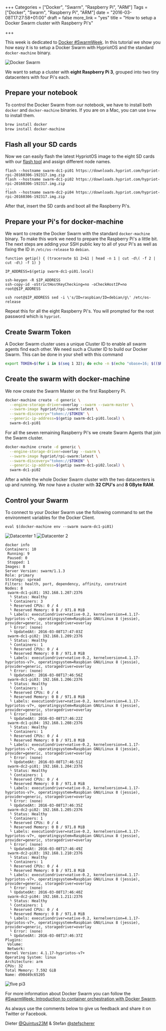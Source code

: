 +++
Categories = ["Docker", "Swarm", "Raspberry Pi", "ARM"]
Tags = ["Docker", "Swarm", "Raspberry Pi", "ARM"]
date = "2016-03-08T17:27:58+01:00"
draft = false
more_link = "yes"
title = "How to setup a Docker Swarm cluster with Raspberry Pi's"

+++

This week is dedicated to [Docker #SwarmWeek](https://blog.docker.com/2016/03/swarmweek-join-your-first-swarm/). In this tutorial we show you how easy it is to setup a Docker Swarm with HypriotOS and the standard `docker-machine` binary.

![Docker Swarm](/images/how-to-setup-rpi-docker-swarm/docker-swarm-logo.png)

<!--more-->

We want to setup a cluster with **eight Raspberry Pi 3**, grouped into two tiny datacenters with four Pi's each.

## Prepare your notebook

To control the Docker Swarm from our notebook, we have to install both `docker` and `docker-machine` binaries. If you are on a Mac, you can use `brew` to install them.

```bash
brew install docker
brew install docker-machine
```

## Flash all your SD cards

Now we can easily flash the latest HypriotOS image to the eight SD cards with our [flash tool](https://github.com/hypriot/flash#installation) and assign different node names.

```
flash --hostname swarm-dc1-pi01 https://downloads.hypriot.com/hypriot-rpi-20160306-192317.img.zip
flash --hostname swarm-dc1-pi02 https://downloads.hypriot.com/hypriot-rpi-20160306-192317.img.zip
...
flash --hostname swarm-dc2-pi04 https://downloads.hypriot.com/hypriot-rpi-20160306-192317.img.zip
```

After that, insert the SD cards and boot all the Raspberry Pi's.

## Prepare your Pi's for docker-machine

We want to create the Docker Swarm with the standard `docker-machine` binary. To make this work we need to prepare the Raspberry Pi's a little bit. The next steps are adding your SSH public key to all of your Pi's as well as fixing the ID in `/etc/os-release` to `debian`.

```
function getip() { (traceroute $1 2>&1 | head -n 1 | cut -d\( -f 2 | cut -d\) -f 1) }

IP_ADDRESS=$(getip swarm-dc1-pi01.local)

ssh-keygen -R $IP_ADDRESS
ssh-copy-id -oStrictHostKeyChecking=no -oCheckHostIP=no root@$IP_ADDRESS

ssh root@$IP_ADDRESS sed -i \'s/ID=raspbian/ID=debian/g\' /etc/os-release
```

Repeat this for all the eight Raspberry Pi's. You will prompted for the root password which is `hypriot`.

## Create Swarm Token

A Docker Swarm cluster uses a unique Cluster ID to enable all swarm agents find each other. We need such a Cluster ID to build our Docker Swarm. This can be done in your shell with this command

```bash
export TOKEN=$(for i in $(seq 1 32); do echo -n $(echo "obase=16; $(($RANDOM % 16))" | bc); done; echo)
```

## Create the swarm with docker-machine

We now create the Swarm Master on the first Raspberry Pi.

```bash
docker-machine create -d generic \
  --engine-storage-driver=overlay --swarm --swarm-master \
  --swarm-image hypriot/rpi-swarm:latest \
  --swarm-discovery="token://$TOKEN" \
  --generic-ip-address=$(getip swarm-dc1-pi01.local) \
  swarm-dc1-pi01
```

For all the seven remaining Raspberry Pi's we create Swarm Agents that join the Swarm cluster.

```bash
docker-machine create -d generic \
  --engine-storage-driver=overlay --swarm \
  --swarm-image hypriot/rpi-swarm:latest \
  --swarm-discovery="token://$TOKEN" \
  --generic-ip-address=$(getip swarm-dc1-pi02.local) \
  swarm-dc1-pi02
```

After a while the whole Docker Swarm cluster with the two datacenters is up and running. We now have a cluster with **32 CPU's** and **8 GByte RAM**.

## Control your Swarm

To connect to your Docker Swarm use the following command to set the environment variables for the Docker Client.

```
eval $(docker-machine env --swarm swarm-dc1-pi01)
```

![Datacenter 1](/images/how-to-setup-rpi-docker-swarm/dc1-pi3.jpg)
![Datacenter 2](/images/how-to-setup-rpi-docker-swarm/dc2-pi3.jpg)

```
docker info
Containers: 10
 Running: 9
 Paused: 0
 Stopped: 1
Images: 8
Server Version: swarm/1.1.3
Role: primary
Strategy: spread
Filters: health, port, dependency, affinity, constraint
Nodes: 8
 swarm-dc1-pi01: 192.168.1.207:2376
  └ Status: Healthy
  └ Containers: 3
  └ Reserved CPUs: 0 / 4
  └ Reserved Memory: 0 B / 971.8 MiB
  └ Labels: executiondriver=native-0.2, kernelversion=4.1.17-hypriotos-v7+, operatingsystem=Raspbian GNU/Linux 8 (jessie), provider=generic, storagedriver=overlay
  └ Error: (none)
  └ UpdatedAt: 2016-03-08T17:47:03Z
 swarm-dc1-pi02: 192.168.1.209:2376
  └ Status: Healthy
  └ Containers: 1
  └ Reserved CPUs: 0 / 4
  └ Reserved Memory: 0 B / 971.8 MiB
  └ Labels: executiondriver=native-0.2, kernelversion=4.1.17-hypriotos-v7+, operatingsystem=Raspbian GNU/Linux 8 (jessie), provider=generic, storagedriver=overlay
  └ Error: (none)
  └ UpdatedAt: 2016-03-08T17:46:56Z
 swarm-dc1-pi03: 192.168.1.206:2376
  └ Status: Healthy
  └ Containers: 1
  └ Reserved CPUs: 0 / 4
  └ Reserved Memory: 0 B / 971.8 MiB
  └ Labels: executiondriver=native-0.2, kernelversion=4.1.17-hypriotos-v7+, operatingsystem=Raspbian GNU/Linux 8 (jessie), provider=generic, storagedriver=overlay
  └ Error: (none)
  └ UpdatedAt: 2016-03-08T17:46:22Z
 swarm-dc1-pi04: 192.168.1.208:2376
  └ Status: Healthy
  └ Containers: 1
  └ Reserved CPUs: 0 / 4
  └ Reserved Memory: 0 B / 971.8 MiB
  └ Labels: executiondriver=native-0.2, kernelversion=4.1.17-hypriotos-v7+, operatingsystem=Raspbian GNU/Linux 8 (jessie), provider=generic, storagedriver=overlay
  └ Error: (none)
  └ UpdatedAt: 2016-03-08T17:46:51Z
 swarm-dc2-pi01: 192.168.1.204:2376
  └ Status: Healthy
  └ Containers: 1
  └ Reserved CPUs: 0 / 4
  └ Reserved Memory: 0 B / 971.8 MiB
  └ Labels: executiondriver=native-0.2, kernelversion=4.1.17-hypriotos-v7+, operatingsystem=Raspbian GNU/Linux 8 (jessie), provider=generic, storagedriver=overlay
  └ Error: (none)
  └ UpdatedAt: 2016-03-08T17:46:35Z
 swarm-dc2-pi02: 192.168.1.205:2376
  └ Status: Healthy
  └ Containers: 1
  └ Reserved CPUs: 0 / 4
  └ Reserved Memory: 0 B / 971.8 MiB
  └ Labels: executiondriver=native-0.2, kernelversion=4.1.17-hypriotos-v7+, operatingsystem=Raspbian GNU/Linux 8 (jessie), provider=generic, storagedriver=overlay
  └ Error: (none)
  └ UpdatedAt: 2016-03-08T17:46:49Z
 swarm-dc2-pi03: 192.168.1.210:2376
  └ Status: Healthy
  └ Containers: 1
  └ Reserved CPUs: 0 / 4
  └ Reserved Memory: 0 B / 971.8 MiB
  └ Labels: executiondriver=native-0.2, kernelversion=4.1.17-hypriotos-v7+, operatingsystem=Raspbian GNU/Linux 8 (jessie), provider=generic, storagedriver=overlay
  └ Error: (none)
  └ UpdatedAt: 2016-03-08T17:46:40Z
 swarm-dc2-pi04: 192.168.1.211:2376
  └ Status: Healthy
  └ Containers: 1
  └ Reserved CPUs: 0 / 4
  └ Reserved Memory: 0 B / 971.8 MiB
  └ Labels: executiondriver=native-0.2, kernelversion=4.1.17-hypriotos-v7+, operatingsystem=Raspbian GNU/Linux 8 (jessie), provider=generic, storagedriver=overlay
  └ Error: (none)
  └ UpdatedAt: 2016-03-08T17:46:37Z
Plugins:
 Volume:
 Network:
Kernel Version: 4.1.17-hypriotos-v7+
Operating System: linux
Architecture: arm
CPUs: 32
Total Memory: 7.592 GiB
Name: d90d49c65205
```

![five pi3](/images/how-to-setup-rpi-docker-swarm/five-pi3.jpg)

For more information about Docker Swarm you can follow the [#SwarmWeek: Introduction to container orchestration with Docker Swarm](https://blog.docker.com/2016/03/swarmweek-container-orchestration-docker-swarm/).

As always use the comments below to give us feedback and share it on Twitter or Facebook.

Dieter [@Quintus23M](https://twitter.com/quintus23m) & Stefan [@stefscherer](https://twitter.com/stefscherer)
